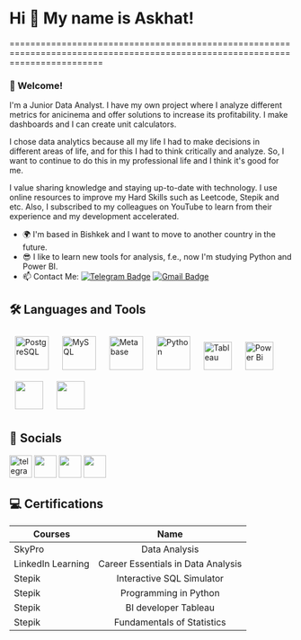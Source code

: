 # Hi 👋 My name is Askhat!
==============================================================================================================================  


### 🙌 Welcome!  
I'm a Junior Data Analyst. I have my own project where I analyze different metrics for anicinema and offer solutions to increase its profitability. I make dashboards and I can create unit calculators. 

I chose data analytics because all my life I had to make decisions in different areas of life, and for this I had to think critically and analyze. So, I want to continue to do this in my professional life and I think it's good for me. 

I value sharing knowledge and staying up-to-date with technology. I use online resources to improve my Hard Skills such as Leetcode, Stepik and etc. Also, I subscribed to my colleagues on YouTube to learn from their experience and my development accelerated. 

* 🌍  I'm based in Bishkek and I want to move to another country in the future.
* 😎 I like to learn new tools for analysis, f.e., now I'm studying Python and Power BI.   
* :mailbox: Contact Me: [![Telegram Badge](https://img.shields.io/badge/-Telegram-blue?style=flat&logo=Telegram&logoColor=white)](https://t.me/askhat_n) [![Gmail Badge](https://img.shields.io/badge/-Gmail-red?style=flat&logo=Gmail&logoColor=white)](mailto:askhat.narkulov@gmail.com)
 
 ## 🛠 Languages and Tools  
<div 
align="left">  
<a href="https://www.postgresql.org/" target="_blank"><img style="margin: 10px" src="https://profilinator.rishav.dev/skills-assets/postgresql-original-wordmark.svg" alt="PostgreSQL" height="60" /></a>  
<a href="https://www.mysql.com/" target="_blank"><img style="margin: 10px" src="https://profilinator.rishav.dev/skills-assets/mysql-original-wordmark.svg" alt="MySQL" height="60" /></a>
<a href="https://www.metabase.com/" target="_blank"><img style="margin: 10px" src="https://dka575ofm4ao0.cloudfront.net/pages-transactional_logos/retina/233858/logo.png" alt="Metabase" height="60" /></a>
<a href="https://www.python.org/" target="_blank"><img style="margin: 10px" src="https://profilinator.rishav.dev/skills-assets/python-original.svg" alt="Python" height="60" /></a>
<a href="https://www.tableau.com/" target="_blank"><img style="margin: 10px" src="https://profilinator.rishav.dev/skills-assets/tableau.svg" alt="Tableau" height="50" /></a>    
<a href="https://powerbi.microsoft.com/en-us/" target="_blank"><img style="margin: 10px" src="https://profilinator.rishav.dev/skills-assets/powerbi.png" alt="Power Bi" height="50" /></a>  
<a href="https://www.microsoft.com/microsoft-365/excel/" target="_blank"><img style="margin: 10px" src="https://upload.wikimedia.org/wikipedia/commons/thumb/3/34/Microsoft_Office_Excel_%282019%E2%80%93present%29.svg/1101px-Microsoft_Office_Excel_%282019%E2%80%93present%29.svg.png" height="50" /></a>
<a href="https://docs.google.com/spreadsheets/" target="_blank"><img style="margin: 10px" src="https://yoolk.ninja/wp-content/uploads/2021/08/Apps-Google-Sheets-1024x1024.png" height="50" /></a>
</div>  

## 🤝 Socials  
<p align="left">
<a href="https://t.me/askhat_n" target="_blank" rel="noreferrer"><img src="https://cdn-icons-png.flaticon.com/512/2111/2111646.png" width="40" height="40" alt="telegram group" /></a> 
<a href="https://www.github.com/askhatnarkulov" target="_blank" rel="noreferrer"><img src="https://raw.githubusercontent.com/danielcranney/readme-generator/main/public/icons/socials/github.svg" width="40" height="40" /></a> 
<a href="https://www.linkedin.com/in/askhat-narkulov/" target="_blank" rel="noreferrer"><img src="https://raw.githubusercontent.com/danielcranney/readme-generator/main/public/icons/socials/linkedin.svg" width="40" height="40" /></a> 
<a href="http://www.instagram.com/as_n19" target="_blank" rel="noreferrer"><img src="https://raw.githubusercontent.com/danielcranney/readme-generator/main/public/icons/socials/instagram.svg" width="40" height="40" /></a> </p>

## 💻 Certifications

| Courses            | Name                                       | 
| -------------------| :----------------------------------------: | 
| SkyPro             | Data Analysis                              | 
| LinkedIn Learning  | Career Essentials in Data Analysis         | 
| Stepik             | Interactive SQL Simulator                  |
| Stepik             | Programming in Python                      | 
| Stepik             | BI developer Tableau                       | 
| Stepik             | Fundamentals of Statistics                 | 

